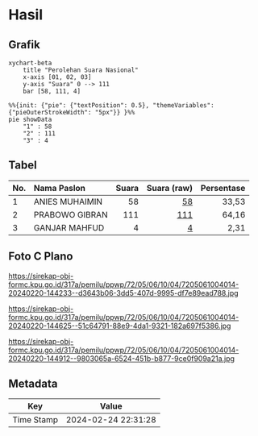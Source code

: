 # Hasil

## Grafik

```mermaid
xychart-beta
    title "Perolehan Suara Nasional"
    x-axis [01, 02, 03]
    y-axis "Suara" 0 --> 111
    bar [58, 111, 4]
```

```mermaid
%%{init: {"pie": {"textPosition": 0.5}, "themeVariables": {"pieOuterStrokeWidth": "5px"}} }%%
pie showData
    "1" : 58
    "2" : 111
    "3" : 4
```

## Tabel

| No. | Nama Paslon    | Suara | Suara (raw) | Persentase |
|:--- |:-------------- | -----:| -----------:| ----------:|
| 1   | ANIES MUHAIMIN | 58    | [58][p-1]   | 33,53      |
| 2   | PRABOWO GIBRAN | 111   | [111][p-2]  | 64,16      |
| 3   | GANJAR MAHFUD  | 4     | [4][p-3]    | 2,31       |


[p-1]: https://github.com/gigit-pemilu/pemilu-2024/blob/main/pilpres/hitung-suara/sub/72-sulawesi-tengah/sub/05-buol/sub/06-biau/sub/1004-leok-i/sub/014-tps/sub/paslon-1.txt
[p-2]: https://github.com/gigit-pemilu/pemilu-2024/blob/main/pilpres/hitung-suara/sub/72-sulawesi-tengah/sub/05-buol/sub/06-biau/sub/1004-leok-i/sub/014-tps/sub/paslon-2.txt
[p-3]: https://github.com/gigit-pemilu/pemilu-2024/blob/main/pilpres/hitung-suara/sub/72-sulawesi-tengah/sub/05-buol/sub/06-biau/sub/1004-leok-i/sub/014-tps/sub/paslon-3.txt

## Foto C Plano

https://sirekap-obj-formc.kpu.go.id/317a/pemilu/ppwp/72/05/06/10/04/7205061004014-20240220-144233--d3643b06-3dd5-407d-9995-df7e89ead788.jpg

https://sirekap-obj-formc.kpu.go.id/317a/pemilu/ppwp/72/05/06/10/04/7205061004014-20240220-144625--51c64791-88e9-4da1-9321-182a697f5386.jpg

https://sirekap-obj-formc.kpu.go.id/317a/pemilu/ppwp/72/05/06/10/04/7205061004014-20240220-144912--9803065a-6524-451b-b877-9ce0f909a21a.jpg


## Metadata

| Key        | Value               |
| ---------- | ------------------- |
| Time Stamp | 2024-02-24 22:31:28 |



